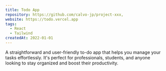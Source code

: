 ```yaml
---
title: Todo App
repository: https://github.com/calvo-jp/project-xxx,
website: https://todo.vercel.app
tags:
  - React
  - Tailwind
createdAt: 2022-01-01
---
```


A straightforward and user-friendly to-do app that helps you manage your tasks effortlessly. It's perfect for professionals, students, and anyone looking to stay organized and boost their productivity.
